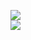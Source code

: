 [![](https://img.shields.io/badge/Made%20With-Github%20Spray-lightgrey.svg?style=for-the-badge&logo=github)](https://github.com/Annihil/github-spray#5954)  
[![](https://i.imgur.com/2DrTn0Z.gif)](https://github.com/Annihil/github-spray)